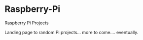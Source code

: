 # Raspberry-Pi
Raspberry Pi Projects

Landing page to random Pi projects... more to come.... eventually.
